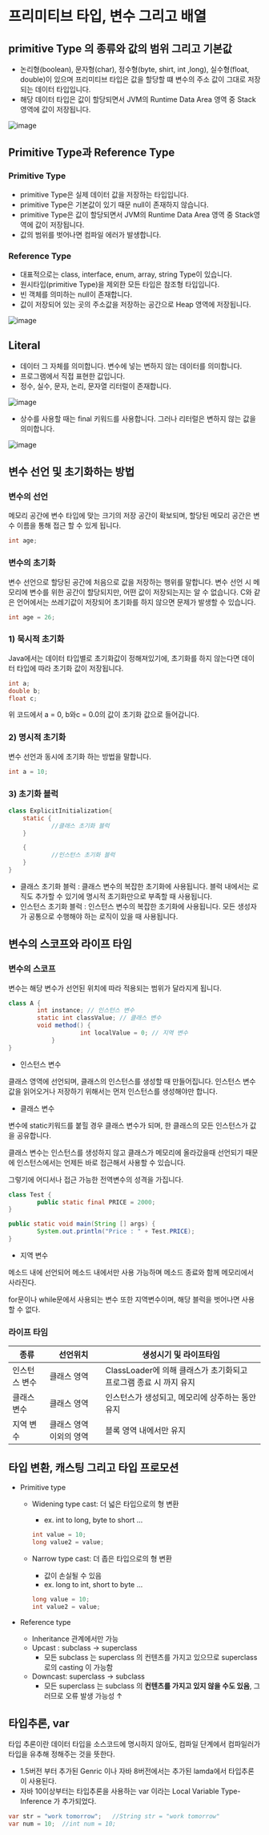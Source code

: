 # 프리미티브 타입, 변수 그리고 배열

## primitive Type 의 종류와 값의 범위 그리고 기본값

- 논리형(boolean), 문자형(char), 정수형(byte, shirt, int ,long), 실수형(float, double)이 있으며 프리미티브 타입은 값을 할당할 떄 변수의 주소 값이 그대로 저장되는 데이터 타입입니다.
- 해당 데이터 타입은 값이 할당되면서 JVM의 Runtime Data Area 영역 중 Stack영역에 값이 저장됩니다.

![image](https://user-images.githubusercontent.com/10612909/175800626-a0dcd82b-e70c-4707-9b99-9cf033ff4a02.png)

## Primitive Type과 Reference Type

### Primitive Type

- primitive Type은 실제 데이터 값을 저장하는 타입입니다.
- primitive Type은 기본값이 있기 때문 null이 존재하지 않습니다.
- primitive Type은 값이 할당되면서 JVM의 Runtime Data Area 영역 중 Stack영역에 값이 저장됩니다.
- 값의 범위를 벗어나면 컴파일 에러가 발생합니다.

### Reference Type

- 대표적으로는 class, interface, enum, array, string Type이 있습니다.
- 원시타입(primitive Type)을 제외한 모든 타입은 참조형 타입입니다.
- 빈 객체를 의미하는 null이 존재합니다.
- 값이 저장되어 있는 곳의 주소값을 저장하는 공간으로 Heap 영역에 저장됩니다.

![image](https://user-images.githubusercontent.com/10612909/175800637-9a5a88a6-04d0-471a-8568-330afc473c00.png)

## Literal

- 데이터 그 자체를 의미합니다. 변수에 넣는 변하지 않는 데이터를 의미합니다.
- 프로그램에서 직접 표현한 값입니다.
- 정수, 실수, 문자, 논리, 문자열 리터럴이 존재합니다.

![image](https://user-images.githubusercontent.com/10612909/175800643-e1dc9aaa-5ebd-40da-b19c-2f6b20e3f14d.png)

- 상수를 사용할 때는 final 키워드를 사용합니다. 그러나 리터럴은 변하지 않는 값을 의미합니다.

![image](https://user-images.githubusercontent.com/10612909/175800647-d8d3cb10-c77f-4a30-9006-99ae34f8e99e.png)

## 변수 선언 및 초기화하는 방법

### 변수의 선언

메모리 공간에 변수 타입에 맞는 크기의 저장 공간이 확보되며, 할당된 메모리 공간은 변수 이름을 통해 접근 할 수 있게 됩니다.

```java
int age;
```

### 변수의 초기화

변수 선언으로 할당된 공간에 처음으로 값을 저장하는 행위를 말합니다. 변수 선언 시 메모리에 변수를 위한 공간이 할당되지만, 어떤 값이 저장되는지는 알 수 없습니다. C와 같은 언어에서는 쓰레기값이 저장되어 초기화를 하지 않으면 문제가 발생할 수 있습니다.

```java
int age = 26;
```

### 1) 묵시적 초기화

Java에서는 데이터 타입별로 초기화값이 정해져있기에, 초기화를 하지 않는다면 데이터 타입에 따라 초기화 값이 저장됩니다.

```java
int a;
double b;
float c;
```

위 코드에서 a = 0, b와c = 0.0의 값이 초기화 값으로 들어갑니다.

### 2) 명시적 초기화

변수 선언과 동시에 초기화 하는 방법을 말합니다.

```java
int a = 10;
```

### 3) 초기화 블럭

```java
class ExplicitInitialization{
	static {
			//클래스 초기화 블럭
	}

	{
			//인스턴스 초기화 블럭
	}
}
```

- 클래스 초기화 블럭 : 클래스 변수의 복잡한 초기화에 사용됩니다. 블럭 내에서는 로직도 추가할 수 있기에 명시적 초기화만으로 부족할 때 사용됩니다.
- 인스턴스 초기화 블럭 : 인스턴스 변수의 복잡한 초기화에 사용됩니다. 모든 생성자가 공통으로 수행해야 하는 로직이 있을 때 사용됩니다.

## 변수의 스코프와 라이프 타임

### 변수의 스코프

변수는 해당 변수가 선언된 위치에 따라 적용되는 범위가 달라지게 됩니다.

```java
class A {
		int instance; // 인스턴스 변수
		static int classValue; // 클래스 변수
		void method() {
					int localValue = 0; // 지역 변수
			}
}
```

- 인스턴스 변수

클래스 영역에 선언되며, 클래스의 인스턴스를 생성할 때 만들어집니다. 인스턴스 변수 값을 읽어오거나 저장하기 위해서는 먼저 인스턴스를 생성해야만 합니다.

- 클래스 변수

변수에 static키워드를 붙힐 경우 클래스 변수가 되며, 한 클래스의 모든 인스턴스가 값을 공유합니다. 

클래스 변수는 인스턴스를 생성하지 않고 클래스가 메모리에 올라갔을때 선언되기 때문에 인스턴스에서는 언제든 바로 접근해서 사용할 수 있습니다. 

그렇기에 어디서나 접근 가능한 전역변수의 성격을 가집니다.

```java
class Test {
		public static final PRICE = 2000;
}

public static void main(String [] args) {
		System.out.println("Price : " + Test.PRICE);
}
```

- 지역 변수

메소드  내에 선언되어 메소드 내에서만 사용 가능하며 메소드 종료와 함께 메모리에서 사라진다.

for문이나 while문에서 사용되는 변수 또한 지역변수이며, 해당 블럭을 벗어나면 사용할 수 없다.

### 라이프 타임

| 종류 | 선언위치 | 생성시기 및 라이프타임 |
| --- | --- | --- |
| 인스턴스 변수 | 클래스 영역 | ClassLoader에 의해 클래스가 초기화되고 프로그램 종료 시 까지 유지 |
| 클래스 변수 | 클래스 영역 | 인스턴스가 생성되고, 메모리에 상주하는 동안 유지 |
| 지역 변수 | 클래스 영역 이외의 영역 | 블록 영역 내에서만 유지 |

## 타입 변환, 캐스팅 그리고 타입 프로모션

- Primitive type
    - Widening type cast: 더 넓은 타입으로의 형 변환
        - ex. int to long, byte to short ...
        
        ```java
        int value = 10;
        long value2 = value;
        ```
        
    - Narrow type cast: 더 좁은 타입으로의 형 변환
        - 값이 손실될 수 있음
        - ex. long to int, short to byte ...
        
        ```java
        long value = 10;
        int value2 = value;
        ```
        
    
- Reference type
    - Inheritance 관계에서만 가능
    - Upcast : subclass → superclass
        - 모든 subclass 는 superclass 의 컨텐츠를 가지고 있으므로 superclass 로의 casting 이 가능함
    - Downcast: superclass → subclass
        - 모든 superclass 는 subclass 의 **컨텐츠를 가지고 있지 않을 수도 있음**, 그러므로 오류 발생 가능성 ↑
        

## 타입추론, var

타입 추론이란 데이터 타입을 소스코드에 명시하지 않아도, 컴파일 단계에서 컴파일러가 타입을 유추해 정해주는 것을 뜻한다.

- 1.5버전 부터 추가된 Genric 이나 자바 8버전에서는 추가된 lamda에서 타입추론이 사용된다.
- 자바 10이상부터는 타입추론을 사용하는 var 이라는 Local Variable Type-Inference 가 추가되었다.

```java
var str = "work tomorrow";   //String str = "work tomorrow"
var num = 10;  //int num = 10;
```
